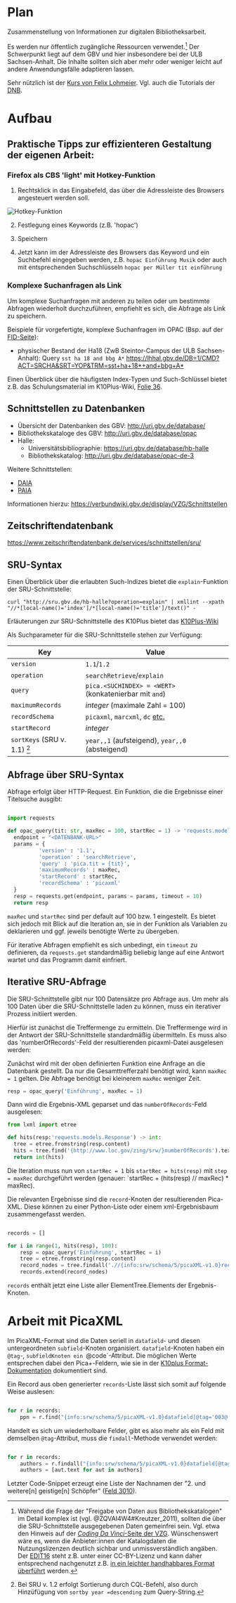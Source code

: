# Plan

Zusammenstellung von Informationen zur digitalen Bibliotheksarbeit.

Es werden nur öffentlich zugängliche Ressourcen verwendet.[^2]
Der Schwerpunkt liegt auf dem GBV und hier insbesondere bei der ULB Sachsen-Anhalt.
Die Inhalte sollten sich aber mehr oder weniger leicht auf andere Anwendungsfälle adaptieren lassen.

Sehr nützlich ist der [Kurs von Felix Lohmeier](https://felixlohmeier.gitbooks.io/kurs-bibliotheks-und-archivinformatik/content/kapitel-3/32-ubertragungsprotokolle-sru-und-oai-pmh.html). 
Vgl. auch die Tutorials der [DNB](https://www.dnb.de/DE/Professionell/Services/WissenschaftundForschung/DNBLab/dnblab_node.html).

# Aufbau

## Praktische Tipps zur effizienteren Gestaltung der eigenen Arbeit:

### Firefox als CBS 'light' mit Hotkey-Funktion

1. Rechtsklick in das Eingabefeld, das über die Adressleiste des Browsers angesteuert werden soll.

![Hotkey-Funktion](img/hotkey.png)

2. Festlegung eines Keywords (z.B. 'hopac')

3. Speichern

4. Jetzt kann im der Adressleiste des Browsers das Keyword und ein Suchbefehl eingegeben werden, z.B. `hopac Einführung Musik` oder auch mit entsprechenden Suchschlüsseln `hopac per Müller tit einführung`

### Komplexe Suchanfragen als Link

Um komplexe Suchanfragen mit anderen zu teilen oder um bestimmte Abfragen wiederholt durchzuführen, empfiehlt es sich, die Abfrage als Link zu speichern.

Beispiele für vorgefertigte, komplexe Suchanfragen im OPAC (Bsp. auf der [FID-Seite](https://www.menalib.de/vifa/systematik-des-fid-nahost-nordafrika-und-islamstudien/)):
  - physischer Bestand der Ha18 (ZwB Steintor-Campus der ULB Sachsen-Anhalt): Query `sst ha 18 and bbg A*` <https://lhhal.gbv.de/DB=1/CMD?ACT=SRCHA&SRT=YOP&TRM=sst+ha+18*+and+bbg+A*>

Einen Überblick über die häufigsten Index-Typen und Such-Schlüssel bietet z.B. das Schulungsmaterial im K10Plus-Wiki, [Folie 36](https://wiki.k10plus.de/download/attachments/203128864/K10plusKatalogisierungsschulung-Teil1.pdf).

## Schnittstellen zu Datenbanken

- Übersicht der Datenbanken des GBV: <http://uri.gbv.de/database/>
- Bibliothekskataloge des GBV: <http://uri.gbv.de/database/opac>
- Halle:
  - Universitätsbibliographie: <https://uri.gbv.de/database/hb-halle>
  - Bibliothekskatalog: <http://uri.gbv.de/database/opac-de-3>

Weitere Schnittstellen:

- [DAIA](https://verbundwiki.gbv.de/display/VZG/DAIA)
- [PAIA](https://verbundwiki.gbv.de/display/VZG/PAIA)

Informationen hierzu: <https://verbundwiki.gbv.de/display/VZG/Schnittstellen>

## Zeitschriftendatenbank

<https://www.zeitschriftendatenbank.de/services/schnittstellen/sru/>

## SRU-Syntax

Einen Überblick über die erlaubten Such-Indizes bietet die `explain`-Funktion der SRU-Schnittstelle:

```
curl "http://sru.gbv.de/hb-halle?operation=explain" | xmllint --xpath "//*[local-name()='index']/*[local-name()='title']/text()" -
```

Erläuterungen zur SRU-Schnittstelle des K10Plus bietet das [K10Plus-Wiki](https://wiki.k10plus.de/display/K10PLUS/SRU)

Als Suchparameter für die SRU-Schnittstelle stehen zur Verfügung:

| Key                     | Value                                                                          |
| ---                     | ---                                                                            |
| `version`               | `1.1`/`1.2`                                                                    |
| `operation`             | `searchRetrieve`/`explain`                                                     |
| `query`                 | `pica.<SUCHINDEX> = <WERT>` (konkatenierbar mit `and`)                         |
| `maximumRecords`        | *integer* (maximale Zahl = 100)                                                                     |
| `recordSchema`          | `picaxml`, `marcxml`, `dc` [etc.](https://wiki.k10plus.de/display/K10PLUS/SRU) |
| `startRecord`           | *integer*                                                                      |
| `sortKeys` (SRU v. 1.1) [^1]| `year,,1` (aufsteigend), `year,,0` (absteigend)                                |


## Abfrage über SRU-Syntax

Abfrage erfolgt über HTTP-Request. 
Ein Funktion, die die Ergebnisse einer Titelsuche ausgibt:

```python

import requests

def opac_query(tit: str, maxRec = 100, startRec = 1) -> 'requests.models.Response':
  endpoint = "<DATENBANK-URL>"
  params = {
          'version' : '1.1',
          'operation' : 'searchRetrieve',
          'query' : 'pica.tit = {tit}',
          'maximumRecords' : maxRec,
          'startRecord' : startRec,
          'recordSchema' : 'picaxml'
  }
  resp = requests.get(endpoint, params = params, timeout = 10)
  return resp

```

`maxRec` und `startRec` sind per default auf 100 bzw. 1 eingestellt.
Es bietet sich jedoch mit Blick auf die Iteration an, sie in der Funktion als Variablen zu deklarieren und ggf. jeweils benötigte Werte zu übergeben.

Für iterative Abfragen empfiehlt es sich unbedingt, ein `timeout` zu definieren, da `requests.get` standardmäßig beliebig lange auf eine Antwort wartet und das Programm damit einfriert.

## Iterative SRU-Abfrage

Die SRU-Schnittstelle gibt nur 100 Datensätze pro Abfrage aus.
Um mehr als 100 Daten über die SRU-Schnittstelle laden zu können, muss ein iterativer Prozess initiiert werden.

Hierfür ist zunächst die Treffermenge zu ermitteln.
Die Treffermenge wird in der Antwort der SRU-Schnittstelle standardmäßig übermitteln.
Es muss also das 'numberOfRecords'-Feld der resultierenden picaxml-Datei ausgelesen werden:

Zunächst wird mit der oben definierten Funktion eine Anfrage an die Datenbank gestellt.
Da nur die Gesamttrefferzahl benötigt wird, kann `maxRec = 1` gelten.
Die Abfrage benötigt bei kleinerem `maxRec` weniger Zeit.

```python
resp = opac_query('Einführung', maxRec = 1)
```

Dann wird die Ergebnis-XML geparset und das `numberOfRecords`-Feld ausgelesen:

```python
from lxml import etree

def hits(resp:'requests.models.Response') -> int:
  tree = etree.fromstring(resp.content)
  hits = tree.find('{http://www.loc.gov/zing/srw/}numberOfRecords').text
  return int(hits)

```

Die Iteration muss nun von `startRec = 1` bis `startRec = hits(resp)` mit `step = maxRec` durchgeführt werden (genauer: `startRec + (hits(resp) // maxRec) * maxRec).

Die relevanten Ergebnisse sind die `record`-Knoten der resultierenden Pica-XML.
Diese können zu einer Python-Liste oder einem xml-Ergebnisbaum zusammengefasst werden.

```python

records = []

for i in range(1, hits(resp), 100):
    resp = opac_query('Einführung', startRec = i)   
    tree = etree.fromstring(resp.content)
    record_nodes = tree.findall('.//{info:srw/schema/5/picaXML-v1.0}record')
    records.extend(record_nodes)
```

`records` enthält jetzt eine Liste aller ElementTree.Elements der Ergebnis-Knoten.

# Arbeit mit PicaXML

Im PicaXML-Format sind die Daten seriell in `datafield`- und diesen untergeordneten `subfield`-Knoten organisiert. `datafield`-Knoten haben ein `@tag`-, `subfieldKnoten ein `@code`-Attribut.
Die möglichen Werte entsprechen dabei den Pica+-Feldern, wie sie in der [K10plus Format-Dokumentation](https://format.k10plus.de/k10plushelp.pl?cmd=pplist&katalog=Standard&val=-1&adm=0) dokumentiert sind.

Ein Record aus oben generierter `records`-Liste lässt sich somit auf folgende Weise auslesen:

```python

for r in records:
    ppn = r.find("{info:srw/schema/5/picaXML-v1.0}datafield[@tag='003@']/{info:srw/schema/5/picaXML-v1.0}subfield[@code='0']").text
```

Handelt es sich um wiederholbare Felder, gibt es also mehr als ein Feld mit demselben `@tag`-Attribut, muss die `findall`-Methode verwendet werden:


```python

for r in records:
    authors = r.findall("{info:srw/schema/5/picaXML-v1.0}datafield[@tag='028C']/{info:srw/schema/5/picaXML-v1.0}subfield[@code='a']")
    authors = [aut.text for aut in authors]
```

Letzter Code-Snippet erzeugt eine Liste der Nachnamen der "2. und weitere[n] geistige[n] Schöpfer" ([Feld 3010](https://format.k10plus.de/k10plushelp.pl?cmd=kat&val=3010&katalog=Standard)).




[^1]: Bei SRU v. 1.2 erfolgt Sortierung durch CQL-Befehl, also durch Hinzüfügung von `sortby year =descending` zum Query-String.

[^2]: Während die Frage der "Freigabe von Daten aus Bibliothekskatalogen" im Detail komplex ist (vgl. @ZQVAI4W4#Kreutzer_2011), sollten die über die SRU-Schnittstelle ausgegebenen Daten gemeinfrei sein. Vgl. etwa den Hinweis auf der [*Coding Da Vinci*-Seite der VZG](https://verbundwiki.gbv.de/display/VZGVers/Coding+da+Vinci). Wünschenswert wäre es, wenn die Anbieter:innen der Katalogdaten die Nutzungslizenzen deutlich sichbar und unmissverständlich angäben. Der [EDIT16](http://edit16.iccu.sbn.it/web_iccu/ihome.htm) steht z.B. unter einer CC-BY-Lizenz und kann daher entsprechend nachgenutzt z.B. [in ein leichter handhabbares Format überführt](https://github.com/alexander-winkler/EDIT16) werden.

